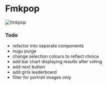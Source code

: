 # Fmkpop

![fmkpop](https://user-images.githubusercontent.com/87940106/154374578-263c0c0a-1e85-4d29-b179-cba26a8fd967.png)


### Todo
- refactor into seperate components
- nugu purge
- change selection colours to reflect choice
- add bar chart displaying results after voting
- add next button
- add girls leaderboard
- filter for portrait images only
